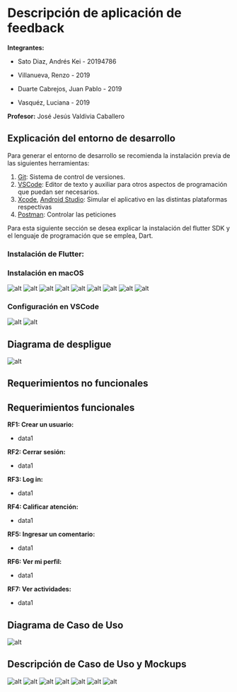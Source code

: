 # Descripción de aplicación de feedback
**Integrantes:**

* Sato Diaz, Andrés Kei - 20194786

* Villanueva, Renzo - 2019

*  Duarte Cabrejos, Juan Pablo - 2019

* Vasquéz, Luciana - 2019

**Profesor:**
José Jesús Valdivia Caballero

## Explicación del entorno de desarrollo
Para generar el entorno de desarrollo se recomienda la instalación previa de las siguientes herramientas:

1. [Git](https://git-scm.com/downloads): Sistema de control de versiones.
2. [VSCode](https://code.visualstudio.com/download): Editor de texto y auxiliar para otros aspectos de programación que puedan ser necesarios.
3. [Xcode](xcodereleases), [Android Studio](https://developer.android.com/studio):   Simular el aplicativo en las distintas plataformas respectivas
4. [Postman](https://www.postman.com/downloads/): Controlar las peticiones 

Para esta siguiente sección se desea explicar la instalación del flutter SDK y el lenguaje de programación que se emplea, Dart. 

### __Instalación de Flutter:__

### __Instalación en macOS__

![alt](/Imagenes/1.png)
![alt](/Imagenes/2.png)
![alt](/Imagenes/3.png)
![alt](/Imagenes/4.png)
![alt](/Imagenes/5.png)
![alt](/Imagenes/6.png)
![alt](/Imagenes/7.png)
![alt](/Imagenes/8.png)
![alt](/Imagenes/9.png)

### __Configuración en VSCode__

![alt](/Imagenes/vs1.png)
![alt](/Imagenes/vs2.png)

## Diagrama de despligue

![alt](/Imagenes/deploy.png)

## Requerimientos no funcionales

## Requerimientos funcionales
__RF1: Crear un usuario:__
* data1

__RF2: Cerrar sesión:__
* data1

__RF3: Log in:__
* data1

__RF4: Calificar atención:__
* data1

__RF5: Ingresar un comentario:__
* data1

__RF6: Ver mi perfil:__
* data1

__RF7: Ver actividades:__
* data1

## Diagrama de Caso de Uso

![alt](/Imagenes/useCase.png)

## Descripción de Caso de Uso y Mockups

![alt](/Imagenes/m1.png)
![alt](/Imagenes/m2.png)
![alt](/Imagenes/m3.png)
![alt](/Imagenes/m4.png)
![alt](/Imagenes/m5.png)
![alt](/Imagenes/m6.png)
![alt](/Imagenes/m7.png)